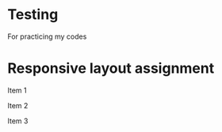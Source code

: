 # Testing
For practicing my codes 
<!DOCTYPE HTML>
<html>
<head> 
<meta charset="utf-8">
<title> week 2 assignment </title>
<style>
*/ simple responsive framework. */
 .row { 
  margin: 10px;
  border: 2px solid color: green;
  width: 100%;
  color: grey; } 
</style>
</head>
  
<body> 
<h1> Responsive layout assignment </h1>
<div class= "row" > 
<div class= "col-lg-4 col-md-6 col-sm-12"> <p> Item 1 </p> </div>
<div class= "col-lg-4 col-md-6 col-sm-12"> <p> Item 2 </p> </div>
<div class= "col-lg-4 col-md-6 col-sm-12"> <p> Item 3 </p> </div>
</div>
</body>
</html>
